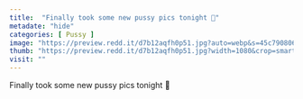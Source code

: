 ```yaml
---
title:  "Finally took some new pussy pics tonight 💖"
metadate: "hide"
categories: [ Pussy ]
image: "https://preview.redd.it/d7b12aqfh0p51.jpg?auto=webp&s=45c790806a63ffb5dbcefffa87bd0fafe33a4bba"
thumb: "https://preview.redd.it/d7b12aqfh0p51.jpg?width=1080&crop=smart&auto=webp&s=5ec0d6d8394d39ebc4e41a8f5c14c697b03f66a5"
visit: ""
---
```

Finally took some new pussy pics tonight 💖
